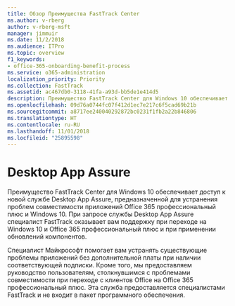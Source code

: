 ```yaml
---
title: Обзор Преимущества FastTrack Center
ms.author: v-rberg
author: v-rberg-msft
manager: jimmuir
ms.date: 11/2/2018
ms.audience: ITPro
ms.topic: overview
f1_keywords:
- office-365-onboarding-benefit-process
ms.service: o365-administration
localization_priority: Priority
ms.collection: FastTrack
ms.assetid: ac467db0-3118-41fa-a93d-bb5de1e414d5
description: Преимущество FastTrack Center для Windows 10 обеспечивает доступ к новой службе Desktop App Assure, предназначенной для устранения проблем совместимости приложений Office 365 профессиональный плюс и Windows 10.
ms.openlocfilehash: 09d76a0744fc07f412d1ec7e217c6f5cad69b21b
ms.sourcegitcommit: a8717ee240040292872bc0231f1fb2a22b846806
ms.translationtype: HT
ms.contentlocale: ru-RU
ms.lasthandoff: 11/01/2018
ms.locfileid: "25895598"
---
```

# <a name="desktop-app-assure"></a>Desktop App Assure

Преимущество FastTrack Center для Windows 10 обеспечивает доступ к новой службе Desktop App Assure, предназначенной для устранения проблем совместимости приложений Office 365 профессиональный плюс и Windows 10. При запросе службы Desktop App Assure специалист FastTrack оказывает вам поддержку при переходе на Windows 10 и Office 365 профессиональный плюс и при применении обновлений компонентов. 

Специалист Майкрософт помогает вам устранять существующие проблемы приложений без дополнительной платы при наличии соответствующей подписки. Кроме того, мы предоставляем руководство пользователям, столкнувшимся с проблемами совместимости при переходе с клиентов Office на Office 365 профессиональный плюс. Эта служба предоставляется специалистами FastTrack и не входит в пакет программного обеспечения.

  

    

 
